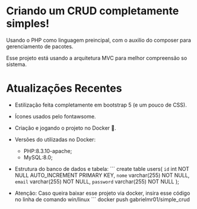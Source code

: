 # Criando um CRUD completamente simples!

Usando o PHP como linguagem preincipal, 
com o auxilio do composer para gerenciamento de pacotes.

Esse projeto está usando a arquitetura MVC para melhor compreensão so sistema.

# Atualizações Recentes
 - Estilização feita completamente em bootstrap 5 (e um pouco de CSS).
 - Ícones usados pelo fontawsome.
 - Criação e jogando o projeto no Docker 🐳.

 - Versões do utilizadas no Docker:
   - PHP:8.3.10-apache;
   - MySQL:8.0;

 - Estrutura do banco de dados e tabela:
    ´´´
   create table users(
        `id` int NOT NULL AUTO_INCREMENT PRIMARY KEY,
        `nome` varchar(255) NOT NULL,
        `email` varchar(255) NOT NULL,
        `password` varchar(255) NOT NULL
    );

* Atenção: Caso queira baixar esse projeto via docker, insira esse código no linha de comando win/linux
´´´
docker push gabrielmr01/simple_crud